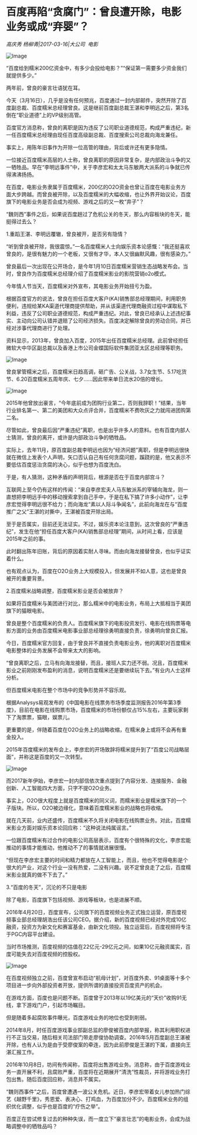 # 百度再陷“贪腐门”：曾良遭开除，电影业务或成“弃婴”？

*高庆秀 杨柳青|2017-03-16|大公司 
                                                电影*

![Image](http://si1.go2yd.com/get-image/0DmVUavuWZs)

“百度给到糯米200亿资金中，有多少会投给电影？”“保证第一需要多少资金我们就提供多少。”

两年前，曾良的豪言壮语犹在耳。

今天（3月16日），几乎是没有任何预兆，百度通过一封内部邮件，突然开除了百度副总裁、百度糯米总经理曾良。这是继前百度副总裁王湛和李明远之后，第3名倒在“职业道德”上的VP级别高管。

百度官方消息称，曾良的离职是因为违反了公司职业道德规范，构成严重违纪，新一任百度糯米总经理由现任百度高级副总裁、百度搜索公司总裁向海龙兼任。

事实上，用陈年旧事作为开除一位高管的理由，背后或许还有更多隐情。

一位接近百度糯米高层的人士称，曾良离职的原因非常复杂，是内部政治斗争的又一牺牲品。早在“李明远事件”中，关于李彦宏和太太马东敏两大派系的斗争就已传得沸沸扬扬。

在百度，电影业务隶属于百度糯米，200亿的O2O资金也曾让百度在电影业务方面大步跨越。而曾良被开除，以及百度糯米的大幅收缩，也让外界开始议论，百度旗下的电影业务是否会成为视频、游戏之后的又一枚“弃子”？

“魏则西”事件之后，如果说百度趟过了危机公关的冬天，那么内容板块的冬天，能挺得过去么？

1.重蹈王湛、李明远覆辙，曾良被开，是否另有隐情？

“听到曾良被开除，我很震惊。”一名百度糯米人士向娱乐资本论感慨：“我还挺喜欢曾良的，是很有魅力的一个老板，又很有才华，本人又很幽默风趣，很有感染力。”

曾良最后一次出现在公开场合，是今年1月10日百度糯米营销生态战略发布会。当时，曾良作为百度糯米总经理介绍了百度糯米影业的影院营销o2o模式。

今年情人节当天，百度糯米对外宣布，其电影业务开始扭亏为盈。

根据百度官方的说法，曾良在担任百度大客户(KA)销售部总经理期间，利用职务便利，违规给某KA渠道代理商提供帮助，并从该渠道代理商融资过程中谋取私下利益，违反了公司职业道德规范，构成严重违纪。对此，曾良已经承认上述违纪事实、主动向公司认错并退赔了公司经济损失。百度决定解除曾良的劳动合同，并已经对涉事代理商进行了处理。

资料显示，2013年，曾良加入百度，2015年出任百度糯米总经理。此前曾经担任微软大中华区副总裁以及香港上市公司金蝶国际软件集团亚太区总经理等职务。

![Image](http://si1.go2yd.com/get-image/0DmVUZewpMG)

曾良掌管糯米之后，百度糯米日趋高调，砸广告、公关战，3.7女生节、5.17吃货节、6.20百度糯米五周年庆、七夕……因此带来单日流水20倍的增长。

![Image](http://si1.go2yd.com/get-image/0DmVUUuyXxI)

2015年他曾放出豪言，“今年底前成为团购行业第二，否则我辞职！”结果，当年行业排名第一、第二的美团和大众点评合并，百度糯米不费吹灰之力就闯进团购第二名。

尽管如此，曾良最后因“严重违纪”离职，也是出乎许多人的意料。也有百度内部人士猜测，曾良的离开，或许是内部政治斗争的牺牲品。

实际上，去年11月，原百度副总裁李明远也因为“经济问题”离职，但是李明远很快就在微信上发表个人声明，矢口否认自己有任何贪腐问题，蹊跷的是，他又表示不要低估百度惩治贪腐的决心，似乎也想为百度洗白。

于是，有人猜测，这种矛盾的声明背后，根源是否在于百度内部宫斗？

互联网上至今仍有这样的传闻：“来自李彦宏夫人马东敏派系的宰辅向海龙，则一直想把李明远手中的移动搜索拿到自己手中，于是在私下搞了许多小动作”，让李彦宏觉得李明远很不给力；而向海龙“素以人际斗争闻名”，此前向海龙在与“百度推广之父”王湛的对撕中，王湛被百度开除出局。

至于是否属实，目前还无法证实。不过，娱乐资本论注意到，这次曾良的“严重违纪”，发生在他“担任百度大客户(KA)销售部总经理”期间，从时间上看，应该是2015年之前的事。

此时翻出陈年旧账，背后的原因着实耐人寻味。而由向海龙接替曾良，也似乎证实着什么。

也有观点认为，百度在O2O业务上大规模投入，但发展并不如人意，这也是曾良被开的重要背景。

2.百度糯米战略调整，百度糯米影业是否会被放弃？

如果将百度糯米与美团进行对比，那么糯米中的电影业务，布局上大抵相当于美团旗下的猫眼电影。

曾良是整个百度糯米的负责人。百度糯米旗下的电影投资发行、电影在线购票等电影方面的业务由百度糯米电影事业部总经理徐勇明直接负责，徐勇明向曾良汇报。

今日，百度糯米官方回复，由于曾良并不直接负责电影业务，他的离职对百度糯米电影整体的业务发展不会带来太大的影响。

“曾良离职之后，立马有向海龙接替，而且，接班人实力还不弱。况且，百度糯米影业之前刚刚发布盈利的消息，说明百度糯米还是要继续玩下去。”有业内人士这样分析。

但百度糯米电影在整个市场中的竞争形势并不容乐观。

根据Analysys易观发布的《中国电影在线票务市场季度监测报告2016年第3季度》，目前在电影在线购票市场，百度糯米的市场份额仅占15%左右，主要玩家剩下了淘票票，猫眼，娱票儿。

更重要的是，伴随着百度在O2O业务上的战略收缩，在糯米身上或将不会再有重金投入。

2015年百度糯米的发布会上，李彦宏的开场致辞将糯米提升到了“百度公司战略层面”，并称这是百度的又一次转型。

![Image](http://si1.go2yd.com/get-image/0DmVUYGw6Ma)

而2017新年伊始，李彦宏一封内部信依次重点提到了内容分发、连接服务、金融创新、人工智能四大方面，只字不提O2O业务。

事实上，O2O很大程度上就是百度糯米的同义词，而糯米影业是糯米旗下的一个子版块。所以，O2O被边缘化，意味着百度糯米影业的战略也将收缩。

就在几天前，业内还盛传，百度糯米不久将关闭电影在线购票业务。对此，百度糯米影业方面对娱乐资本论回应称：“这种说法纯属谣言。”

一位跟百度糯米有过合作的电影公司高层表示，百度有个很特殊的文化，李彦宏能推动的事情才能推动，他推动不了的事情就进展很慢。

“但现在李彦宏主要的时间和精力都放在人工智能上，而且，他也不觉得电影是个很大的产业，对这个行业一没有热爱，二没有兴趣。说不定曾良走了之后，百度糯米影业就真的做不下去了。”

3.“百度的冬天”，沉沦的不只是电影

除了电影，百度旗下包括视频、游戏等板块，也是进展不顺。

2016年4月20日，百度宣布，公司旗下的百度视频业务正式独立运营，原百度视频事业部总经理胡浩出任该公司CEO。据介绍，新的百度视频已经对外完成10亿融资，投资方为新文化和赛富基金，由新文化领投。独立运营后，百度视频将专注于PGC内容平台建设。

当时市场推测，百度视频的估值在22亿元-29亿元之间，如果10亿元融资属实，百度可能失去对百度视频的控股权。

![Image](http://si1.go2yd.com/get-image/0DmVUk3Wfya)

在百度视频独立之前，百度曾宣布启动“航母计划”，对百度外卖、91桌面等十多个项目进一步向外部投资者开放，提供所谓的直接投资百度资产的机会。

在游戏方面，百度也是问题不断。百度曾于2013年以19亿美元的“天价”收购91无线，拿下游戏门户，引起市场瞩目。

但是随着多起腐败事件曝光，百度游戏业务的地位也受到削弱。

2014年8月，时任百度游戏事业部副总监的廖俊被百度内部举报，称其利用职权进行不正当交易，随后相关司法部门带走廖俊协助调查。2016年5月百度副总王湛被开除，也有人认为是由于受廖俊案的牵连，因为此前廖俊是王湛的下属，直接向王湛汇报工作。

2016年10月8日，坊间有传闻称，百度将出售游戏业务。消息称，由于百度游戏业务一直开展不利，且腐败严重，百度将在近期展开“清洗”性裁员，并将游戏业务打包出售。随后百度回应称，消息并不属实。

“魏则西事件”之后，百度曾遭遇一波公关危机。近日，李彦宏带着女儿参加热门综艺《越野千里》，秀恩爱、表决心、打鸡血，为百度加分不少。百度糯米业务的组织优化调整，似乎也是百度的“疗伤之举”。

百度正在尝试修复过去的种种失误，而一度立下“豪言壮志”的电影业务，会成为战略调整中的牺牲品吗？

